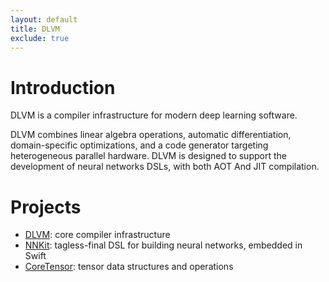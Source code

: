 ```yaml
---
layout: default
title: DLVM
exclude: true
---
```


# Introduction

DLVM is a compiler infrastructure for modern deep learning software.

DLVM combines linear algebra operations, automatic differentiation, domain-specific optimizations, and a code generator targeting heterogeneous parallel hardware. DLVM is designed to support the development of neural networks DSLs, with both AOT And JIT compilation.

# Projects

- [DLVM](#):
     core compiler infrastructure
- [NNKit](#):
     tagless-final DSL for building neural networks, embedded in Swift
- [CoreTensor](https://github.com/dlvm-team/CoreTensor):
     tensor data structures and operations
